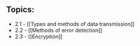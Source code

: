 ## Topics:
- 2.1 - [[Types and methods of data transmission]]
- 2.2 - [[Methods of error detection]]
- 2.3 - [[Encryption]]